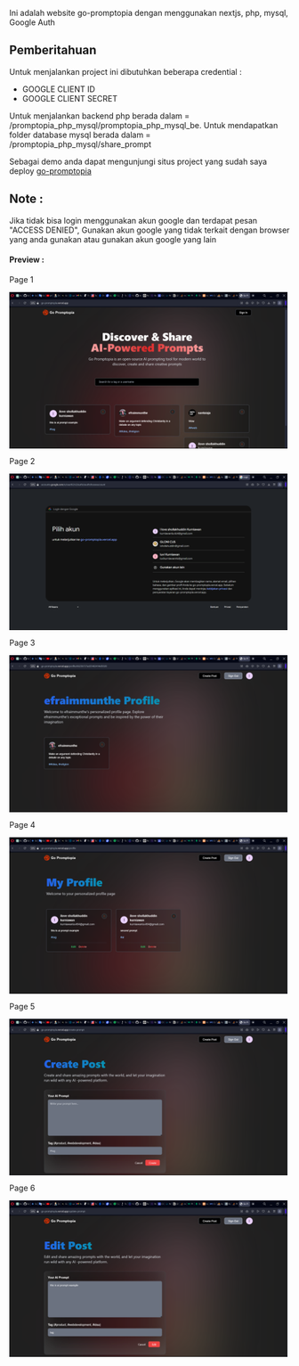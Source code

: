 Ini adalah website go-promptopia dengan menggunakan nextjs, php, mysql, Google Auth

## Pemberitahuan
Untuk menjalankan project ini dibutuhkan beberapa credential :
- GOOGLE CLIENT ID
- GOOGLE CLIENT SECRET

Untuk menjalankan backend php berada dalam = /promptopia_php_mysql/promptopia_php_mysql_be.
Untuk mendapatkan folder database mysql berada dalam = /promptopia_php_mysql/share_prompt

Sebagai demo anda dapat mengunjungi situs project yang sudah saya deploy [go-promptopia](https://go-promptopia.vercel.app)

## Note :
Jika tidak bisa login menggunakan akun google dan terdapat pesan "ACCESS DENIED", Gunakan akun google yang tidak terkait dengan browser yang anda gunakan atau gunakan akun google yang lain

#### Preview :

  <p align="center">
    <p>Page 1</p>
  <img src="https://github.com/lluuvvii/promptopia_php_mysql/blob/main/pages-preview/page-1.png" alt="page" width="500" align="center" />
    <p>Page 2</p>
  <img src="https://github.com/lluuvvii/promptopia_php_mysql/blob/main/pages-preview/page-2.png" alt="page" width="500" align="center" />
    <p>Page 3</p>
  <img src="https://github.com/lluuvvii/promptopia_php_mysql/blob/main/pages-preview/page-3.png" alt="page" width="500" align="center" />
    <p>Page 4</p>
  <img src="https://github.com/lluuvvii/promptopia_php_mysql/blob/main/pages-preview/page-4.png" alt="page" width="500" align="center" />
    <p>Page 5</p>
  <img src="https://github.com/lluuvvii/promptopia_php_mysql/blob/main/pages-preview/page-5.png" alt="page" width="500" align="center" />
    <p>Page 6</p>
  <img src="https://github.com/lluuvvii/promptopia_php_mysql/blob/main/pages-preview/page-6.png" alt="page" width="500" align="center" />
  </p>